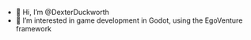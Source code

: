 - 👋 Hi, I’m @DexterDuckworth
- 👀 I’m interested in game development in Godot, using the EgoVenture framework


<!---
DexterDuckworth/DexterDuckworth is a ✨ special ✨ repository because its `README.md` (this file) appears on your GitHub profile.
You can click the Preview link to take a look at your changes.
--->
